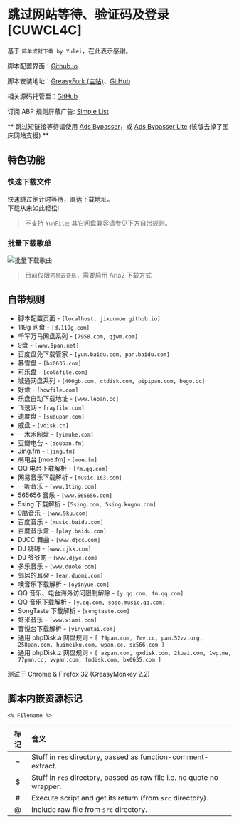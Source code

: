 # 跳过网站等待、验证码及登录 [CUWCL4C]

基于 `简单成就下载 by Yulei`，在此表示感谢。

脚本配置界面：[Github.io](https://jixunmoe.github.io/cuwcl4c/config/)

脚本安装地址：[GreasyFork (主站)](https://greasyfork.org/zh-CN/scripts/2600)、[GitHub](https://github.com/JixunMoe/cuwcl4c/raw/master/out/CUWCL4C.user.js)

相关源码托管至：[GitHub](https://github.com/JixunMoe/cuwcl4c)

订阅 ABP 规则屏蔽广告: [Simple List](https://jixunmoe.github.io/SimpleList/)

\*\* 跳过短链接等待请使用 [Ads Bypasser](https://greasyfork.org/scripts/4881)，或 [Ads Bypasser Lite](https://greasyfork.org/scripts/4882) (该版去掉了图床网站支援) \*\*

## 特色功能

### 快速下载文件

快速跳过倒计时等待，直达下载地址。  
下载从未如此轻松!

> 不支持 `YunFile`; 其它网盘兼容请参见下方自带规则。

### 批量下载歌单

![批量下载歌曲](https://jixunmoe.github.io/cuwcl4c/res/batchDownloadSong.png)

> 目前仅限`网易云音乐`，需要启用 Aria2 下载方式

## 自带规则
- 脚本配置页面 - `[localhost, jixunmoe.github.io]`
- 119g 网盘 - `[d.119g.com]`
- 千军万马网盘系列 - `[7958.com, qjwm.com]`
- 9盘 - `[www.9pan.net]`
- 百度盘免下载管家 - `[yun.baidu.com, pan.baidu.com]`
- 暴雪盘 - `[bx0635.com]`
- 可乐盘 - `[colafile.com]`
- 城通网盘系列 - `[400gb.com, ctdisk.com, pipipan.com, bego.cc]`
- 好盘 - `[howfile.com]`
- 乐盘自动下载地址 - `[www.lepan.cc]`
- 飞速网 - `[rayfile.com]`
- 速度盘 - `[sudupan.com]`
- 威盘 - `[vdisk.cn]`
- 一木禾网盘 - `[yimuhe.com]`
- 豆瓣电台 - `[douban.fm]`
- Jing.fm - `[jing.fm]`
- 萌电台 [moe.fm] - `[moe.fm]`
- QQ 电台下载解析 - `[fm.qq.com]`
- 网易音乐下载解析 - `[music.163.com]`
- 一听音乐 - `[www.1ting.com]`
- 565656 音乐 - `[www.565656.com]`
- 5sing 下载解析 - `[5sing.com, 5sing.kugou.com]`
- 9酷音乐 - `[www.9ku.com]`
- 百度音乐 - `[music.baidu.com]`
- 百度音乐盒 - `[play.baidu.com]`
- DJCC 舞曲 - `[www.djcc.com]`
- DJ 嗨嗨 - `[www.djkk.com]`
- DJ 爷爷网 - `[www.djye.com]`
- 多乐音乐 - `[www.duole.com]`
- 邻居的耳朵 - `[ear.duomi.com]`
- 噢音乐下载解析 - `[oyinyue.com]`
- QQ 音乐、电台海外访问限制解除 - `[y.qq.com, fm.qq.com]`
- QQ 音乐下载解析 - `[y.qq.com, soso.music.qq.com]`
- SongTaste 下载解析 - `[songtaste.com]`
- 虾米音乐 - `[www.xiami.com]`
- 音悦台下载解析 - `[yinyuetai.com]`
- 通用 phpDisk.a 网盘规则 - `[ 79pan.com, 7mv.cc, pan.52zz.org, 258pan.com, huimeiku.com, wpan.cc, sx566.com ]`
- 通用 phpDisk.z 网盘规则 - `[ azpan.com, gxdisk.com, 2kuai.com, 1wp.me, 77pan.cc, vvpan.com, fmdisk.com, bx0635.com ]`

测试于 Chrome & Firefox 32 (GreasyMonkey 2.2)


## 脚本内嵌资源标记
`<% Filename %>`

 标记  | 含义
:-----:|:---------
   ~   | Stuff in `res` directory, passed as function-comment-extract.
   $   | Stuff in `res` directory, passed as raw file i.e. no quote no wrapper.
  \#   | Execute script and get its return (from `src` directory).
   @   | Include raw file from `src` directory.

